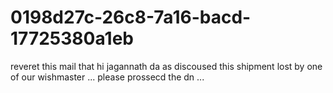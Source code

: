 # 0198d27c-26c8-7a16-bacd-17725380a1eb
reveret this mail that hi jagannath da as discoused this shipment lost by one of our wishmaster ... please prossecd the dn ...
